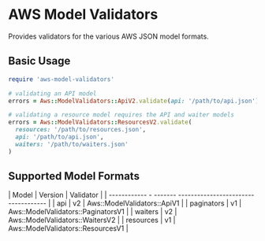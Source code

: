 # AWS Model Validators

Provides validators for the various AWS JSON model formats.

## Basic Usage

```ruby
require 'aws-model-validators'

# validating an API model
errors = Aws::ModelValidators::ApiV2.validate(api: '/path/to/api.json')

# validating a resource model requires the API and waiter models
errors = Aws::ModelValidators::ResourcesV2.validate(
  resources: '/path/to/resources.json',
  api: '/path/to/api.json',
  waiters: '/path/to/waiters.json'
)
```

## Supported Model Formats

| Model        | Version | Validator                          |
| ------------ - ------- ------------------------------------ |
| api          | v2      | Aws::ModelValidators::ApiV1        |
| paginators   | v1      | Aws::ModelValidators::PaginatorsV1 |
| waiters      | v2      | Aws::ModelValidators::WaitersV2    |
| resources    | v1      | Aws::ModelValidators::ResourcesV1  |

